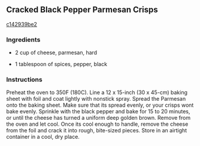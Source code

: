 ## Cracked Black Pepper Parmesan Crisps

[c142939be2](http://www.cookstr.com/recipes/cracked-black-pepper-parmesan-crisps)

### Ingredients

 - 2 cup of cheese, parmesan, hard

 - 1 tablespoon of spices, pepper, black

### Instructions

Preheat the oven to 350F (180C). Line a 12 x 15-inch (30 x 45-cm) baking sheet with foil and coat lightly with nonstick spray. Spread the Parmesan onto the baking sheet. Make sure that its spread evenly, or your crisps wont bake evenly. Sprinkle with the black pepper and bake for 15 to 20 minutes, or until the cheese has turned a uniform deep golden brown. Remove from the oven and let cool. Once its cool enough to handle, remove the cheese from the foil and crack it into rough, bite-sized pieces. Store in an airtight container in a cool, dry place.